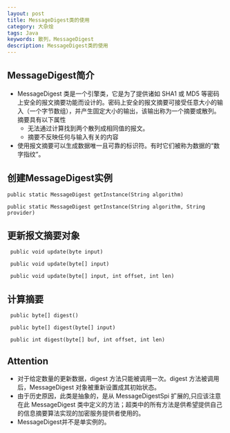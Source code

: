 ```yaml
---
layout: post
title: MessageDigest类的使用
category: 大杂烩
tags: Java
keywords: 散列，MessageDigest
description: MessageDigest类的使用
---
```



## MessageDigest简介
 * MessageDigest 类是一个引擎类，它是为了提供诸如 SHA1 或 MD5 等密码上安全的报文摘要功能而设计的。密码上安全的报文摘要可接受任意大小的输入（一个字节数组），并产生固定大小的输出，该输出称为一个摘要或散列。摘要具有以下属性
   + 无法通过计算找到两个散列成相同值的报文。
   + 摘要不反映任何与输入有关的内容
 * 使用报文摘要可以生成数据唯一且可靠的标识符。有时它们被称为数据的“数字指纹”。

## 创建MessageDigest实例

 ```
 public static MessageDigest getInstance(String algorithm)
 ```

 ```
 public static MessageDigest getInstance(String algorithm, String provider)
 ```

## 更新报文摘要对象

 ```
  public void update(byte input)
 ```

 ```
  public void update(byte[] input)     
 ```

 ```
  public void update(byte[] input, int offset, int len)
 ```

## 计算摘要

 ```
  public byte[] digest()
 ```

 ```
  public byte[] digest(byte[] input)
 ```

 ```  
  public int digest(byte[] buf, int offset, int len)
 ```

## Attention

  * 对于给定数量的更新数据，digest 方法只能被调用一次。digest 方法被调用后，MessageDigest  对象被重新设置成其初始状态。
  * 由于历史原因，此类是抽象的，是从 MessageDigestSpi 扩展的,只应该注意在此 MessageDigest 类中定义的方法；超类中的所有方法是供希望提供自己的信息摘要算法实现的加密服务提供者使用的。
  * MessageDigest并不是单实例的。
